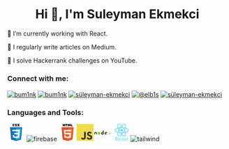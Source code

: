 <h1 align="center">Hi 👋, I'm Suleyman Ekmekci</h1>

 🌱 I’m currently working with React.

 📝 I regularly write articles on Medium.
 
 🎢 I solve Hackerrank challenges on YouTube.
    



<h3 align="left">Connect with me:</h3>
<p align="left">
<a href="https://dev.to/bum1nk" target="_blank"><img align="center" src="https://raw.githubusercontent.com/rahuldkjain/github-profile-readme-generator/master/src/images/icons/Social/devto.svg" alt="bum1nk" height="30" width="40" /></a>
<a href="https://twitter.com/bum1nk" target="_blank"><img align="center" src="https://raw.githubusercontent.com/rahuldkjain/github-profile-readme-generator/master/src/images/icons/Social/twitter.svg" alt="bum1nk" height="30" width="40" /></a>
<a href="https://linkedin.com/in/süleyman-ekmekci" target="_blank"><img align="center" src="https://raw.githubusercontent.com/rahuldkjain/github-profile-readme-generator/master/src/images/icons/Social/linked-in-alt.svg" alt="süleyman-ekmekci" height="30" width="40" /></a>
<a href="https://medium.com/@elb1s" target="_blank"><img align="center" src="https://raw.githubusercontent.com/rahuldkjain/github-profile-readme-generator/master/src/images/icons/Social/medium.svg" alt="@elb1s" height="30" width="40" /></a>
 <a href="https://www.youtube.com/channel/UC8xBm-ZO5dbpeLYkW-AIdeg" target="_blank">
  <img align="center" src="https://user-images.githubusercontent.com/77449139/222743692-098ee408-5c3f-4571-9585-5c6382aa8391.png" alt="süleyman-ekmekci" height="30" width="40" />

</a>
</p>

<h3 align="left">Languages and Tools:</h3>
<p align="left">  <img src="https://raw.githubusercontent.com/devicons/devicon/master/icons/css3/css3-original-wordmark.svg" alt="css3" width="40" height="40"/> <img src="https://www.vectorlogo.zone/logos/firebase/firebase-icon.svg" alt="firebase" width="40" height="40"/> <img src="https://raw.githubusercontent.com/devicons/devicon/master/icons/html5/html5-original-wordmark.svg" alt="html5" width="40" height="40"/><img src="https://raw.githubusercontent.com/devicons/devicon/master/icons/javascript/javascript-original.svg" alt="javascript" width="40" height="40"/><img src="https://raw.githubusercontent.com/devicons/devicon/master/icons/nodejs/nodejs-original-wordmark.svg" alt="nodejs" width="40" height="40"/> <img src="https://raw.githubusercontent.com/devicons/devicon/master/icons/react/react-original-wordmark.svg" alt="react" width="40" height="40"/><img src="https://www.vectorlogo.zone/logos/tailwindcss/tailwindcss-icon.svg" alt="tailwind" width="40" height="40"/> </p>


